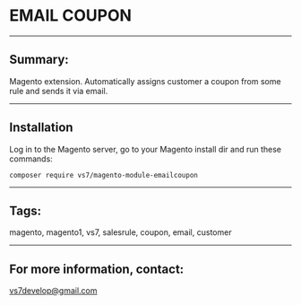 # EMAIL COUPON

***

## Summary:

Magento extension. Automatically assigns customer a coupon from some rule and sends it via email.

***

## Installation

Log in to the Magento server, go to your Magento install dir and run these commands:
```
composer require vs7/magento-module-emailcoupon
```
***

## Tags:

magento, magento1, vs7, salesrule, coupon, email, customer

***
## For more information, contact:
<vs7develop@gmail.com>
